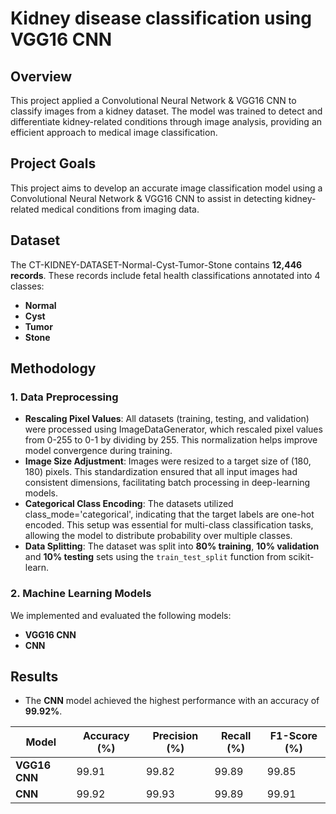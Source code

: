 # Kidney disease classification using VGG16  CNN

## Overview

This project applied a Convolutional Neural Network & VGG16 CNN to classify images from a kidney dataset. The model was trained to detect and differentiate kidney-related conditions through image analysis, providing an efficient approach to medical image classification.

## Project Goals

This project aims to develop an accurate image classification model using a Convolutional Neural Network & VGG16 CNN to assist in detecting kidney-related medical conditions from imaging data.

## Dataset

The CT-KIDNEY-DATASET-Normal-Cyst-Tumor-Stone contains **12,446 records**. These records include fetal health classifications annotated into 4 classes:
- **Normal**
- **Cyst**
- **Tumor**
- **Stone**

## Methodology

### 1. **Data Preprocessing**
- **Rescaling Pixel Values**: All datasets (training, testing, and validation) were processed using ImageDataGenerator, which rescaled pixel values from 0-255 to 0-1 by dividing by 255. This normalization helps improve model convergence during training.
- **Image Size Adjustment**: Images were resized to a target size of (180, 180) pixels. This standardization ensured that all input images had consistent dimensions, facilitating batch processing in deep-learning models.
- **Categorical Class Encoding**: The datasets utilized class_mode='categorical', indicating that the target labels are one-hot encoded. This setup was essential for multi-class classification tasks, allowing the model to distribute probability over multiple classes.
- **Data Splitting**: The dataset was split into **80% training**, **10% validation** and **10% testing** sets using the `train_test_split` function from scikit-learn.

### 2. **Machine Learning Models**
We implemented and evaluated the following models:
- **VGG16 CNN**
-  **CNN**


## Results

- The **CNN** model achieved the highest performance with an accuracy of **99.92%**.

| Model                  | Accuracy (%) | Precision (%) | Recall (%) | F1-Score (%) |
|------------------------|--------------|---------------|------------|--------------|
| **VGG16 CNN**          | 99.91        | 99.82         | 99.89      | 99.85        |
| **CNN**                | 99.92        | 99.93         | 99.89      | 99.91        |


